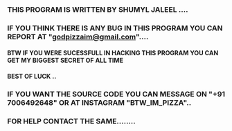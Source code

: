 ### THIS PROGRAM IS WRITTEN BY SHUMYL JALEEL ....
### IF YOU THINK THERE IS ANY BUG IN THIS PROGRAM YOU CAN REPORT AT "godpizzaim@gmail.com"....
#### BTW IF YOU WERE SUCESSFULL IN HACKING THIS PROGRAM YOU CAN GET MY BIGGEST SECRET OF ALL TIME
#### BEST OF LUCK ..
### IF YOU WANT THE SOURCE CODE YOU CAN MESSAGE ON "+91 7006492648" OR AT INSTAGRAM "BTW_IM_PIZZA"..
###  FOR HELP CONTACT THE SAME........
